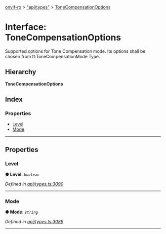 [onvif-rx](../README.md) > ["api/types"](../modules/_api_types_.md) > [ToneCompensationOptions](../interfaces/_api_types_.tonecompensationoptions.md)

# Interface: ToneCompensationOptions

Supported options for Tone Compensation mode. Its options shall be chosen from tt:ToneCompensationMode Type.

## Hierarchy

**ToneCompensationOptions**

## Index

### Properties

* [Level](_api_types_.tonecompensationoptions.md#level)
* [Mode](_api_types_.tonecompensationoptions.md#mode)

---

## Properties

<a id="level"></a>

###  Level

**● Level**: *`boolean`*

*Defined in [api/types.ts:3090](https://github.com/patrickmichalina/onvif-rx/blob/3ab1739/src/api/types.ts#L3090)*

___
<a id="mode"></a>

###  Mode

**● Mode**: *`string`*

*Defined in [api/types.ts:3089](https://github.com/patrickmichalina/onvif-rx/blob/3ab1739/src/api/types.ts#L3089)*

___

